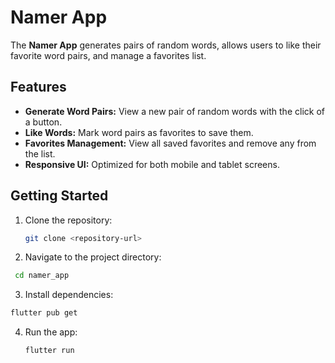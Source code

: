 # Namer App

The **Namer App** generates pairs of random words, allows users to like their favorite word pairs, and manage a favorites list.

## Features

- **Generate Word Pairs:** View a new pair of random words with the click of a button.
- **Like Words:** Mark word pairs as favorites to save them.
- **Favorites Management:** View all saved favorites and remove any from the list.
- **Responsive UI:** Optimized for both mobile and tablet screens.

## Getting Started

1. Clone the repository:
   ```bash
   git clone <repository-url>
   ```
2. Navigate to the project directory:
 ```bash
  cd namer_app
  ```
3. Install dependencies:
  ```bash
  flutter pub get
  ```
4. Run the app:
   ```bash
   flutter run
  ```
